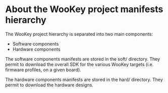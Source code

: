 # About the WooKey project manifests hierarchy


The WooKey project hierarchy is separated into two main components:

   * Software components
   * Hardware components


The software components manifests are stored in the soft/ directory.
They permit to download the overall SDK for the various WooKey targets
(i.e. firmware profiles, on a given board).

The hardware components manifests are stored in the hard/ directory.
They permit to download the hardware designs.


